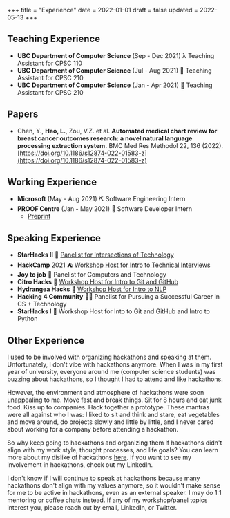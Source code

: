 +++
title = "Experience"
date = 2022-01-01
draft = false
updated = 2022-05-13 
+++

## Teaching Experience
- **UBC Department of Computer Science** (Sep - Dec 2021) λ Teaching Assistant for CPSC 110 
- **UBC Department of Computer Science** (Jul - Aug 2021) 👾 Teaching Assistant for CPSC 210
- **UBC Department of Computer Science** (Jan - Apr 2021) 👾 Teaching Assistant for CPSC 210

## Papers
- Chen, Y., **Hao, L.**, Zou, V.Z. et al. **Automated medical chart review for breast cancer outcomes research: a novel natural language processing extraction system.** BMC Med Res Methodol 22, 136 (2022). [https://doi.org/10.1186/s12874-022-01583-z](https://doi.org/10.1186/s12874-022-01583-z)

## Working Experience
- **Microsoft** (May - Aug 2021) ⛏ Software Engineering Intern
- **PROOF Centre** (Jan - May 2021) 🧬 Software Developer Intern
  - [Preprint](https://www.medrxiv.org/content/10.1101/2021.05.04.21256134v1)

## Speaking Experience
- **StarHacks II** 💫 [Panelist for Intersections of Technology](https://www.youtube.com/watch?v=klMP-K7nCd4)
- **HackCamp** 2021 ⛺ [Workshop Host for Intro to Technical Interviews](https://docs.google.com/presentation/d/1GeoKxfqX_JzhC5oc9grG3yzEeiPdq-uJE8kt7sUa64o/edit?usp=sharing)
- **Joy to job** 💼 Panelist for Computers and Technology 
- **Citro Hacks** 🍋 [Workshop Host for Intro to Git and GitHub](https://www.figma.com/proto/QwLUq2jdFJ0kisBOxh0RNM/Intro-to-Git-and-Github-(Copy)?node-id=1%3A160)
- **Hydrangea Hacks** 💮 [Workshop Host for Intro to NLP](https://www.youtube.com/watch?v=7DLUbxgfrD4&t=2s)
- **Hacking 4 Community** 👏🏻 Panelist for Pursuing a Successful Career in CS + Technology
- **StarHacks I** 💫 Workshop Host for Into to Git and GitHub and Intro to Python

## Other Experience
I used to be involved with organizing hackathons and speaking at them. Unfortunately, I don't vibe with hackathons anymore. When I was in my first year of university, everyone around me (computer science students) was buzzing about hackathons, so I thought I had to attend and like hackathons. 

However, the environment and atmosphere of hackathons were soon unappealing to me. Move fast and break things. Sit for 8 hours and eat junk food. Kiss up to companies. Hack together a prototype. These mantras were all against who I was: I liked to sit and think and stare, eat vegetables and move around, do projects slowly and little by little, and I never cared about working for a company before attending a hackathon. 

So why keep going to hackathons and organizing them if hackathons didn't align with my work style, thought processes, and life goals? You can learn more about my dislike of hackathons [here](/blog/hackathons). If you want to see my involvement in hackathons, check out my LinkedIn.

I don't know if I will continue to speak at hackathons because many hackathons don't align with my values anymore, so it wouldn't make sense for me to be active in hackathons, even as an external speaker. I may do 1:1 mentoring or coffee chats instead. If any of my workshop/panel topics interest you, please reach out by email, LinkedIn, or Twitter.
